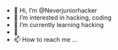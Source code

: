 - 👋 Hi, I’m @Neverjuniorhacker
- 👀 I’m interested in hacking, coding
- 🌱 I’m currently learning hacking
- 💞️
- 📫 How to reach me ...

<!---
Neverjuniorhacker/Neverjuniorhacker is a ✨ special ✨ repository because its `README.md` (this file) appears on your GitHub profile.
You can click the Preview link to take a look at your changes.
--->
